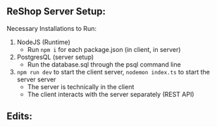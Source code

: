 ## ReShop Server Setup:

Necessary Installations to Run:
1. NodeJS (Runtime)
    - Run `npm i` for each package.json (in client, in server)
2. PostgresQL (server setup)
    - Run the database.sql through the psql command line
3. `npm run dev` to start the client server, `nodemon index.ts` to start the server server
    - The server is technically in the client
    - The client interacts with the server separately (REST API)

## Edits:

